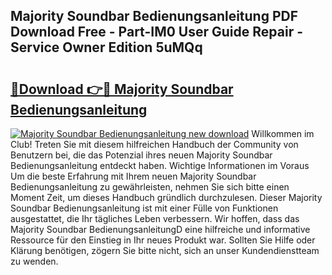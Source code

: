 ## Majority Soundbar Bedienungsanleitung PDF Download Free - Part-IM0 User Guide Repair - Service Owner Edition 5uMQq

# <h2><a href="http://df541s2.blite.top/?on=Majority+Soundbar+Bedienungsanleitung">🔗Download 👉🔴 Majority Soundbar Bedienungsanleitung</a></h2>

[![Majority Soundbar Bedienungsanleitung new download](https://i.imgur.com/lujVjoI.png)](http://df541s2.blite.top/?on=Majority+Soundbar+Bedienungsanleitung)
Willkommen im Club! Treten Sie mit diesem hilfreichen Handbuch der Community von Benutzern bei, die das Potenzial ihres neuen Majority Soundbar Bedienungsanleitung entdeckt haben. Wichtige Informationen im Voraus Um die beste Erfahrung mit Ihrem neuen Majority Soundbar Bedienungsanleitung zu gewährleisten, nehmen Sie sich bitte einen Moment Zeit, um dieses Handbuch gründlich durchzulesen. Dieser Majority Soundbar Bedienungsanleitung ist mit einer Fülle von Funktionen ausgestattet, die Ihr tägliches Leben verbessern. Wir hoffen, dass das Majority Soundbar BedienungsanleitungD eine hilfreiche und informative Ressource für den Einstieg in Ihr neues Produkt war. Sollten Sie Hilfe oder Klärung benötigen, zögern Sie bitte nicht, sich an unser Kundendienstteam zu wenden.
